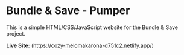 # Bundle & Save - Pumper

This is a simple HTML/CSS/JavaScript website for the Bundle & Save project.

**Live Site:** (https://cozy-melomakarona-d751c2.netlify.app/)
